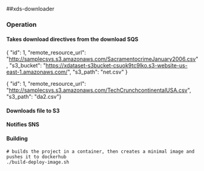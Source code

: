 ##xds-downloader


### Operation


#### Takes download directives from the download SQS

{
  "id": 1,
  "remote_resource_url": "http://samplecsvs.s3.amazonaws.com/SacramentocrimeJanuary2006.csv",
  "s3_bucket": "https://xdataset-s3bucket-csuok9tc9lko.s3-website-us-east-1.amazonaws.com/",
  "s3_path": "net.csv"
}

{ "id": 1, "remote_resource_url": "http://samplecsvs.s3.amazonaws.com/TechCrunchcontinentalUSA.csv", "s3_path": "da2.csv"}


#### Downloads file to S3


#### Notifies SNS



#### Building

```
# builds the project in a container, then creates a minimal image and pushes it to dockerhub
./build-deploy-image.sh 
```
